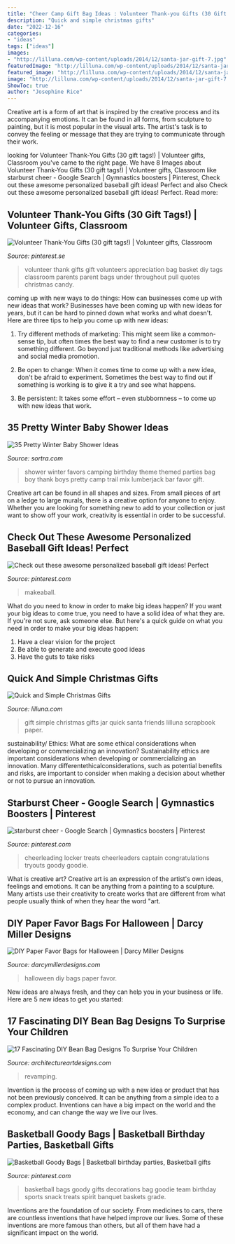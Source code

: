 ```yaml
---
title: "Cheer Camp Gift Bag Ideas : Volunteer Thank-you Gifts (30 Gift Tags!)"
description: "Quick and simple christmas gifts"
date: "2022-12-16"
categories:
- "ideas"
tags: ["ideas"]
images:
- "http://lilluna.com/wp-content/uploads/2014/12/santa-jar-gift-7.jpg"
featuredImage: "http://lilluna.com/wp-content/uploads/2014/12/santa-jar-gift-7.jpg"
featured_image: "http://lilluna.com/wp-content/uploads/2014/12/santa-jar-gift-7.jpg"
image: "http://lilluna.com/wp-content/uploads/2014/12/santa-jar-gift-7.jpg"
ShowToc: true
author: "Josephine Rice"
---
```



Creative art is a form of art that is inspired by the creative process and its accompanying emotions. It can be found in all forms, from sculpture to painting, but it is most popular in the visual arts. The artist's task is to convey the feeling or message that they are trying to communicate through their work.

	

		
looking for Volunteer Thank-You Gifts (30 gift tags!) | Volunteer gifts, Classroom you've came to the right page. We have 8 Images about Volunteer Thank-You Gifts (30 gift tags!) | Volunteer gifts, Classroom like starburst cheer - Google Search | Gymnastics boosters | Pinterest, Check out these awesome personalized baseball gift ideas! Perfect and also Check out these awesome personalized baseball gift ideas! Perfect. Read more:
		
    
## Volunteer Thank-You Gifts (30 Gift Tags!) | Volunteer Gifts, Classroom

<img loading=lazy src="https://i.pinimg.com/originals/3e/07/44/3e0744b0215f6dd0a51dc7785b0e13ab.png" onerror="this.onerror=null;this.src='https://tse4.mm.bing.net/th?id=OIP.gfgysqJabGxlum8wzPN2NQHaFj&amp;pid=15.1';" alt="Volunteer Thank-You Gifts (30 gift tags!) | Volunteer gifts, Classroom">

_Source: pinterest.se_

>volunteer thank gifts gift volunteers appreciation bag basket diy tags classroom parents parent bags under throughout pull quotes christmas candy. 

	

coming up with new ways to do things: How can businesses come up with new ideas that work?
Businesses have been coming up with new ideas for years, but it can be hard to pinned down what works and what doesn't. Here are three tips to help you come up with new ideas: 
1. Try different methods of marketing: This might seem like a common-sense tip, but often times the best way to find a new customer is to try something different. Go beyond just traditional methods like advertising and social media promotion. 

2. Be open to change: When it comes time to come up with a new idea, don't be afraid to experiment. Sometimes the best way to find out if something is working is to give it a try and see what happens. 

3. Be persistent: It takes some effort – even stubbornness – to come up with new ideas that work.

    
## 35 Pretty Winter Baby Shower Ideas

<img loading=lazy src="http://www.sortra.com/wp-content/uploads/2015/01/winter-baby-shower-ideas09.jpg" onerror="this.onerror=null;this.src='https://tse4.mm.bing.net/th?id=OIP.XjMVLLQHNoxNI7jYFyVWlwHaLH&amp;pid=15.1';" alt="35 Pretty Winter Baby Shower Ideas">

_Source: sortra.com_

>shower winter favors camping birthday theme themed parties bag boy thank boys pretty camp trail mix lumberjack bar favor gift. 

	

Creative art can be found in all shapes and sizes. From small pieces of art on a ledge to large murals, there is a creative option for anyone to enjoy. Whether you are looking for something new to add to your collection or just want to show off your work, creativity is essential in order to be successful.

    
## Check Out These Awesome Personalized Baseball Gift Ideas! Perfect

<img loading=lazy src="https://i.pinimg.com/originals/2e/c7/f9/2ec7f9881377ca9d7a8568d75a18037d.jpg" onerror="this.onerror=null;this.src='https://tse2.mm.bing.net/th?id=OIP.znA1V6FJnvKZ2DygIz9aDwHaHa&amp;pid=15.1';" alt="Check out these awesome personalized baseball gift ideas! Perfect">

_Source: pinterest.com_

>makeaball. 

	

What do you need to know in order to make big ideas happen?
If you want your big ideas to come true, you need to have a solid idea of what they are. If you're not sure, ask someone else. But here's a quick guide on what you need in order to make your big ideas happen: 
1. Have a clear vision for the project 
2. Be able to generate and execute good ideas 
3. Have the guts to take risks 

    
## Quick And Simple Christmas Gifts

<img loading=lazy src="http://lilluna.com/wp-content/uploads/2014/12/santa-jar-gift-7.jpg" onerror="this.onerror=null;this.src='https://tse4.mm.bing.net/th?id=OIP.7pThkzlFcA98G6Vin87ScAHaKX&amp;pid=15.1';" alt="Quick and Simple Christmas Gifts">

_Source: lilluna.com_

>gift simple christmas gifts jar quick santa friends lilluna scrapbook paper. 

	

sustainability/ Ethics: What are some ethical considerations when developing or commercializing an innovation?
Sustainability ethics are important considerations when developing or commercializing an innovation. Many differentethicalconsiderations, such as potential benefits and risks, are important to consider when making a decision about whether or not to pursue an innovation.

    
## Starburst Cheer - Google Search | Gymnastics Boosters | Pinterest

<img loading=lazy src="https://i.pinimg.com/736x/d8/f8/77/d8f8778d38c45d73c94718e393d30856.jpg" onerror="this.onerror=null;this.src='https://tse2.mm.bing.net/th?id=OIP.QDQ12fJuNmL3X-MKRhLRxAHaJ3&amp;pid=15.1';" alt="starburst cheer - Google Search | Gymnastics boosters | Pinterest">

_Source: pinterest.com_

>cheerleading locker treats cheerleaders captain congratulations tryouts goody goodie. 

	

What is creative art?
Creative art is an expression of the artist's own ideas, feelings and emotions. It can be anything from a painting to a sculpture. Many artists use their creativity to create works that are different from what people usually think of when they hear the word "art.

    
## DIY Paper Favor Bags For Halloween | Darcy Miller Designs

<img loading=lazy src="https://www.darcymillerdesigns.com/wp-content/uploads/2020/10/DMDp-Halloween-HalloweenTreatBags-2020-10-19-LS-075-4x5-1-scaled.jpg" onerror="this.onerror=null;this.src='https://tse1.mm.bing.net/th?id=OIP.TQGlttX_nrFX0XrDWq7R1QHaJQ&amp;pid=15.1';" alt="DIY Paper Favor Bags for Halloween | Darcy Miller Designs">

_Source: darcymillerdesigns.com_

>halloween diy bags paper favor. 

	

New ideas are always fresh, and they can help you in your business or life. Here are 5 new ideas to get you started: 

    
## 17 Fascinating DIY Bean Bag Designs To Surprise Your Children

<img loading=lazy src="https://www.architectureartdesigns.com/wp-content/uploads/2017/02/c41a8411afce4cb940ee821592a3918851dcfe91.jpg" onerror="this.onerror=null;this.src='https://tse1.mm.bing.net/th?id=OIP.aDAXp9y-lx0cVCJnxn9qiwHaGH&amp;pid=15.1';" alt="17 Fascinating DIY Bean Bag Designs To Surprise Your Children">

_Source: architectureartdesigns.com_

>revamping. 

	

Invention is the process of coming up with a new idea or product that has not been previously conceived. It can be anything from a simple idea to a complex product. Inventions can have a big impact on the world and the economy, and can change the way we live our lives.

    
## Basketball Goody Bags | Basketball Birthday Parties, Basketball Gifts

<img loading=lazy src="https://i.pinimg.com/originals/8b/fb/20/8bfb20615bbc2702fa24a369e8ccc50b.jpg" onerror="this.onerror=null;this.src='https://tse4.mm.bing.net/th?id=OIP.UO9Rx715PYlYu2ibup5qKAAAAA&amp;pid=15.1';" alt="Basketball Goody Bags | Basketball birthday parties, Basketball gifts">

_Source: pinterest.com_

>basketball bags goody gifts decorations bag goodie team birthday sports snack treats spirit banquet baskets grade. 

	

Inventions are the foundation of our society. From medicines to cars, there are countless inventions that have helped improve our lives. Some of these inventions are more famous than others, but all of them have had a significant impact on the world.

